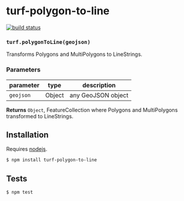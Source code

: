 # turf-polygon-to-line

[![build status](https://secure.travis-ci.org/stepankuzmin/turf-polygon-to-line.png)](http://travis-ci.org/stepankuzmin/turf-polygon-to-line)




### `turf.polygonToLine(geojson)`

Transforms Polygons and MultiPolygons to LineStrings.

### Parameters

| parameter | type   | description        |
| --------- | ------ | ------------------ |
| `geojson` | Object | any GeoJSON object |



**Returns** `Object`, FeatureCollection where Polygons and MultiPolygons transformed to LineStrings.

## Installation

Requires [nodejs](http://nodejs.org/).

```sh
$ npm install turf-polygon-to-line
```

## Tests

```sh
$ npm test
```


